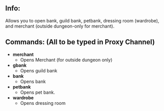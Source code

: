 ## Info:

Allows you to open bank, guild bank, petbank, dressing room (wardrobe), and merchant (outside dungeon-only for merchant).

## Commands: (All to be typed in Proxy Channel)

- **merchant**
  - Opens Merchant (for outside dungeon only)
- **gbank**
  - Opens guild bank
- **bank**
  - Opens bank
- **petbank**
  - Opens pet bank.
- **wardrobe**
  - Opens dressing room
